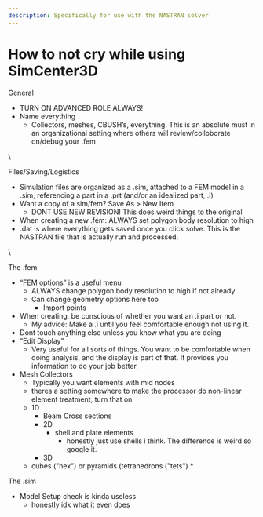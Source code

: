 ```yaml
---
description: Specifically for use with the NASTRAN solver
---
```


# How to not cry while using SimCenter3D

General

* TURN ON ADVANCED ROLE ALWAYS!
* Name everything
  * Collectors, meshes, CBUSH’s, everything. This is an absolute must in an organizational setting where others will review/colloborate on/debug your .fem

\


Files/Saving/Logistics

* Simulation files are organized as a .sim, attached to a FEM model in a .sim, referencing a part in a .prt (and/or an idealized part, .i)
* Want a copy of a sim/fem? Save As > New Item&#x20;
  * DONT USE NEW REVISION! This does weird things to the original
* When creating a new .fem: ALWAYS set polygon body resolution to high
* .dat is where everything gets saved once you click solve. This is the NASTRAN file that is actually run and processed.

\


The .fem

* “FEM options” is a useful menu
  * ALWAYS change polygon body resolution to high if not already
  * Can change geometry options here too&#x20;
    * Import points
* When creating, be conscious of whether you want an .i part or not.&#x20;
  * My advice: Make a .i until you feel comfortable enough not using it.
* Dont touch anything else unless you know what you are doing
* “Edit Display”
  * Very useful for all sorts of things. You want to be comfortable when doing analysis, and the display is part of that. It provides you information to do your job better.
* Mesh Collectors
  * Typically you want elements with mid nodes
  * theres a setting somewhere to make the processor do non-linear element treatment, turn that on
  * 1D
    * Beam Cross sections
    * 2D
      * shell and plate elements
        * honestly just use shells i think. The difference is weird so google it.
    * 3D
  * cubes ("hex") or pyramids (tetrahedrons ("tets")
    *

The .sim

* Model Setup check is kinda useless
  * honestly idk what it even does
